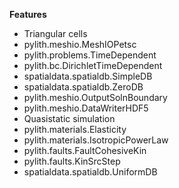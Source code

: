 
**Features**

* Triangular cells
* pylith.meshio.MeshIOPetsc
* pylith.problems.TimeDependent
* pylith.bc.DirichletTimeDependent
* spatialdata.spatialdb.SimpleDB
* spatialdata.spatialdb.ZeroDB
* pylith.meshio.OutputSolnBoundary
* pylith.meshio.DataWriterHDF5
* Quasistatic simulation
* pylith.materials.Elasticity
* pylith.materials.IsotropicPowerLaw
* pylith.faults.FaultCohesiveKin
* pylith.faults.KinSrcStep
* spatialdata.spatialdb.UniformDB
